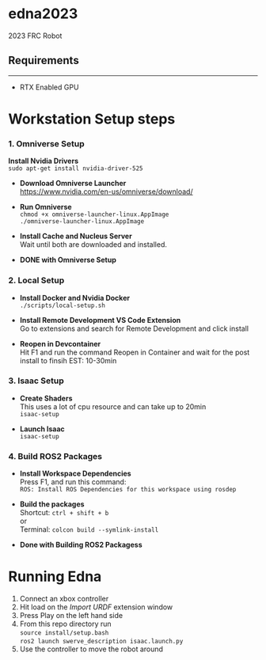 # edna2023
2023 FRC Robot

## Requirements
-------
- RTX Enabled GPU

# Workstation Setup steps

### 1. Omniverse Setup

 **Install Nvidia Drivers** \
`sudo apt-get install nvidia-driver-525`

- **Download Omniverse Launcher** \
https://www.nvidia.com/en-us/omniverse/download/

- **Run Omniverse** \
`chmod +x omniverse-launcher-linux.AppImage` \
`./omniverse-launcher-linux.AppImage`

- **Install Cache and Nucleus Server** \
Wait until both are downloaded and installed.

- **DONE with Omniverse Setup**

### 2. Local Setup
- **Install Docker and Nvidia Docker** \
`./scripts/local-setup.sh`

- **Install Remote Development VS Code Extension** \
Go to extensions and search for Remote Development and click install

- **Reopen in Devcontainer** \
Hit F1 and run the command Reopen in Container and wait for the post install to finsih EST: 10-30min

### 3. Isaac Setup

- **Create Shaders** \
This uses a lot of cpu resource and can take up to 20min \
`isaac-setup`

- **Launch Isaac** \
`isaac-setup`

### 4. Build ROS2 Packages

- **Install Workspace Dependencies** \
Press F1, and run this command: \
`ROS: Install ROS Dependencies for this workspace using rosdep`

- **Build the packages** \
Shortcut: `ctrl + shift + b` \
or \
Terminal: `colcon build --symlink-install`

- **Done with Building ROS2 Packagess**

# Running Edna

1. Connect an xbox controller  
2. Hit load on the *Import URDF* extension window
3. Press Play on the left hand side
4. From this repo directory run \
`source install/setup.bash` \
`ros2 launch swerve_description isaac.launch.py`
5. Use the controller to move the robot around